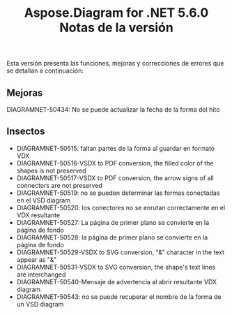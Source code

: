 ﻿---
title: Aspose.Diagram for .NET 5.6.0 Notas de la versión
type: docs
weight: 40
url: /es/net/aspose-diagram-for-net-5-6-0-release-notes/
---
Esta versión presenta las funciones, mejoras y correcciones de errores que se detallan a continuación:
## **Mejoras**
DIAGRAMNET-50434: No se puede actualizar la fecha de la forma del hito
## **Insectos**
- DIAGRAMNET-50515: faltan partes de la forma al guardar en formato VDX
- DIAGRAMNET-50516-VSDX to PDF conversion, the filled color of the shapes is not preserved 
- DIAGRAMNET-50517-VSDX to PDF conversion, the arrow signs of all connectors are not preserved 
- DIAGRAMNET-50519: no se pueden determinar las formas conectadas en el VSD diagram
- DIAGRAMNET-50520: los conectores no se enrutan correctamente en el VDX resultante
- DIAGRAMNET-50527: La página de primer plano se convierte en la página de fondo
- DIAGRAMNET-50528: la página de primer plano se convierte en la página de fondo
- DIAGRAMNET-50529-VSDX to SVG conversion, "&" character in the text appear as "&" 
- DIAGRAMNET-50531-VSDX to SVG conversion, the shape's text lines are interchanged 
- DIAGRAMNET-50540-Mensaje de advertencia al abrir resultante VDX diagram
- DIAGRAMNET-50543: no se puede recuperar el nombre de la forma de un VSD diagram
